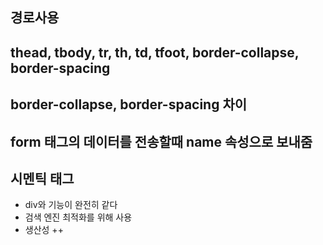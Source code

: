## 경로사용

## thead, tbody, tr, th, td, tfoot, border-collapse, border-spacing

## border-collapse, border-spacing 차이

## form 태그의 데이터를 전송할때 name 속성으로 보내줌

## 시멘틱 태그 
+ div와 기능이 완전히 같다
+ 검색 엔진 최적화를 위해 사용
+ 생산성 ++
  

